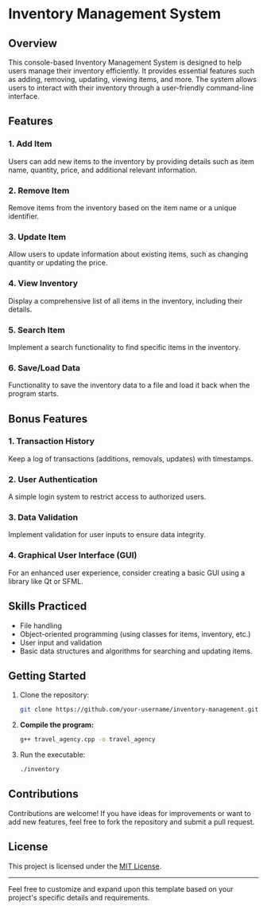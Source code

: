 # Inventory Management System

## Overview

This console-based Inventory Management System is designed to help users manage their inventory efficiently. It provides essential features such as adding, removing, updating, viewing items, and more. The system allows users to interact with their inventory through a user-friendly command-line interface.

## Features

### 1. Add Item

Users can add new items to the inventory by providing details such as item name, quantity, price, and additional relevant information.

### 2. Remove Item

Remove items from the inventory based on the item name or a unique identifier.

### 3. Update Item

Allow users to update information about existing items, such as changing quantity or updating the price.

### 4. View Inventory

Display a comprehensive list of all items in the inventory, including their details.

### 5. Search Item

Implement a search functionality to find specific items in the inventory.

### 6. Save/Load Data

Functionality to save the inventory data to a file and load it back when the program starts.

## Bonus Features

### 1. Transaction History

Keep a log of transactions (additions, removals, updates) with timestamps.

### 2. User Authentication

A simple login system to restrict access to authorized users.

### 3. Data Validation

Implement validation for user inputs to ensure data integrity.

### 4. Graphical User Interface (GUI)

For an enhanced user experience, consider creating a basic GUI using a library like Qt or SFML.

## Skills Practiced

- File handling
- Object-oriented programming (using classes for items, inventory, etc.)
- User input and validation
- Basic data structures and algorithms for searching and updating items.

## Getting Started

1. Clone the repository:

   ```bash
   git clone https://github.com/your-username/inventory-management.git
   ```

3. **Compile the program:**

   ```bash
   g++ travel_agency.cpp -o travel_agency
   ```
   
4. Run the executable:

   ```bash
   ./inventory
   ```

## Contributions

Contributions are welcome! If you have ideas for improvements or want to add new features, feel free to fork the repository and submit a pull request.

## License

This project is licensed under the [MIT License](LICENSE).

---

Feel free to customize and expand upon this template based on your project's specific details and requirements.
